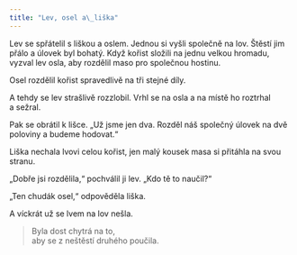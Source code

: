 ```yaml
---
title: "Lev, osel a\_liška"
---
```


  

Lev se spřátelil s liškou a oslem. Jednou si vyšli společně na lov. Štěstí jim přálo a úlovek byl bohatý. Když kořist složili na jednu velkou hromadu, vyzval lev osla, aby rozdělil maso pro společnou hostinu.

Osel rozdělil kořist spravedlivě na tři stejné díly.

A tehdy se lev strašlivě rozzlobil. Vrhl se na osla a na místě ho roztrhal a sežral.

Pak se obrátil k lišce. „Už jsme jen dva. Rozděl náš společný úlovek na dvě poloviny a budeme hodovat.“

Liška nechala lvovi celou kořist, jen malý kousek masa si přitáhla na svou stranu.

„Dobře jsi rozdělila,“ pochválil ji lev. „Kdo tě to naučil?“

„Ten chudák osel,“ odpověděla liška.

A víckrát už se lvem na lov nešla.

> Byla dost chytrá na to,  
> aby se z neštěstí druhého poučila.
